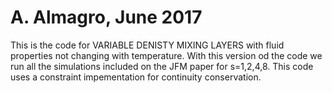 # A. Almagro, June 2017
This is the code for VARIABLE DENISTY MIXING LAYERS with fluid properties 
not changing with temperature. With this version od the code we run all the simulations
included on the JFM paper for s=1,2,4,8.
This code uses a constraint impementation for continuity conservation.

